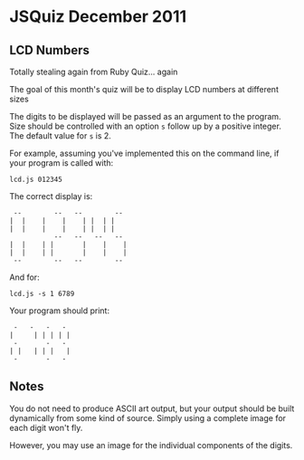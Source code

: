 # JSQuiz December 2011
## LCD Numbers
Totally stealing again from Ruby Quiz... again

The goal of this month's quiz will be to display LCD numbers at different sizes

The digits to be displayed will be passed as an argument to the program.  
Size should be controlled with an option `s` follow up by a positive integer. The default value for `s` is 2.

For example, assuming you've implemented this on the command line, if your program is called with:

    lcd.js 012345

The correct display is:

     --        --   --        -- 
    |  |    |    |    | |  | |   
    |  |    |    |    | |  | |   
               --   --   --   -- 
    |  |    | |       |    |    |
    |  |    | |       |    |    |
     --        --   --        -- 

And for:

    lcd.js -s 1 6789

Your program should print:

     -   -   -   - 
    |     | | | | |
     -       -   - 
    | |   | | |   |
     -       -   - 

## Notes

You do not need to produce ASCII art output, but your output should be built dynamically from some kind of source. Simply using a complete image for each digit won't fly.

However, you may use an image for the individual components of the digits.
